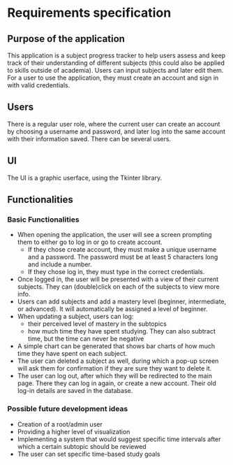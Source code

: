 # Requirements specification

## Purpose of the application
This application is a subject progress tracker to help users assess and keep track of their understanding of different subjects (this could also be applied to skills outside of academia). Users can input subjects and later edit them. For a user to use the application, they must create an account and sign in with valid credentials.

## Users
There is a regular user role, where the current user can create an account by choosing a username and password, and later log into the same account with their information saved. There can be several users.

## UI
The UI is a graphic userface, using the Tkinter library.

## Functionalities
### Basic Functionalities
- When opening the application, the user will see a screen prompting them to either go to log in or go to create account.
    - If they chose create account, they must make a unique username and a password. The password must be at least 5
      characters long and include a number.
    - If they chose log in, they must type in the correct credentials.
- Once logged in, the user will be presented with a view of their current subjects. They can (double)click on each of the subjects to view more info. 
- Users can add subjects and add a mastery level (beginner, intermediate, or advanced). It will automatically be assigned a level of beginner.
- When updating a subject, users can log:
    - their perceived level of mastery in the subtopics 
    - how much time they have spent studying. They can also subtract time, but the time can never be negative
- A simple chart can be generated that shows bar charts of how much time they have spent on each subject.
- The user can deleted a subject as well, during which a pop-up screen will ask them for confirmation if they are sure they want to delete it.
- The user can log out, after which they will be redirected to the main page. There they can log in again, or create a new account. Their old log-in details are saved in the database.


### Possible future development ideas
- Creation of a root/admin user
- Providing a higher level of visualization
- Implementing a system that would suggest specific time intervals after which a certain subtopic should be reviewed
- The user can set specific time-based study goals
